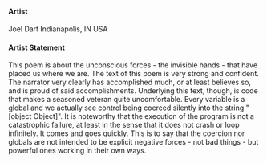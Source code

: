 #### Artist
Joel Dart
Indianapolis, IN USA

#### Artist Statement
This poem is about the unconscious forces - the invisible hands - that have placed us where we are. The text of this poem is very strong and confident.
The narrator very clearly has accomplished much, or at least believes so, and is proud of said accomplishments. Underlying this text, though, is code
that makes a seasoned veteran quite uncomfortable. Every variable is a global and we actually see control being coerced silently into the string "[object Object]".
It is noteworthy that the execution of the program is not a catastrophic failure, at least in the sense that it does not crash or loop infinitely. It comes 
and goes quickly. This is to say that the coercion nor globals are not intended to be explicit negative forces - not bad things - but powerful ones working in their own ways. 
